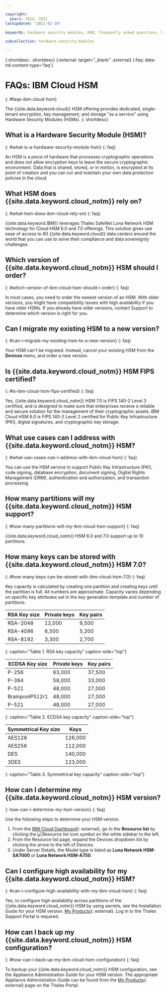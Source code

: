 ```yaml
---

copyright:
  years: 2014, 2021
lastupdated: "2021-02-10"

keywords: hardware security modules, HSM, frequently asked questions, FAQs, cryptographic, symmetrical, keys, secrets

subcollection: hardware-security-modules

---
```


{:shortdesc: .shortdesc}
{:external: target="_blank" .external}
{:faq: data-hd-content-type='faq'}

# FAQs: IBM Cloud HSM
{: #faqs-ibm-cloud-hsm}

The {{site.data.keyword.cloud}} HSM offering provides dedicated, single-tenant encryption, key management, and storage "as a service" using Hardware Security Modules (HSMs).
{: shortdesc}

## What is a Hardware Security Module (HSM)?
{: #what-is-a-hardware-security-module-hsm}
{: faq}

An HSM is a piece of hardware that processes cryptographic operations and does not allow encryption keys to leave the secure cryptographic environment. Data that is shared, stored, or in motion, is encrypted at its point of creation and you can run and maintain your own data protection policies in the cloud.

## What HSM does {{site.data.keyword.cloud_notm}} rely on?
{: #what-hsm-does-ibm-cloud-rely-on}
{: faq}

{{site.data.keyword.IBM}} leverages Thales SafeNet Luna Network HSM technology for Cloud HSM 6.0 and 7.0 offerings. This solution gives use ease of access to 60 {{site.data.keyword.cloud}} data centers around the world that you can use to solve their compliance and data sovereignty challenges.

## Which version of {{site.data.keyword.cloud_notm}} HSM should I order?
{: #which-version-of-ibm-cloud-hsm-should-i-order}
{: faq}

In most cases, you need to order the newest version of an HSM. With older versions, you might have compatibility issues with high availability if you have older HSMs. If you already have older versions, contact Support to determine which version is right for you.

## Can I migrate my existing HSM to a new version?
{: #can-i-migrate-my-existing-hsm-to-a-new-version}
{: faq}

Your HSM can't be migrated. Instead, cancel your existing HSM from the **Devices** menu, and order a new version.

## Is {{site.data.keyword.cloud_notm}} HSM FIPS certified?
{: #is-ibm-cloud-hsm-fips-certified}
{: faq}

Yes, {{site.data.keyword.cloud_notm}} HSM 7.0 is FIPS 140-2 Level 3 certified, and is designed to make sure that enterprises receive a reliable and secure solution for the management of their cryptographic assets. IBM Cloud HSM 6.0 is FIPS 140-2 Level 2 certified for Public Key Infrastructure (PKI), digital signatures, and cryptographic key storage.

## What use cases can I address with {{site.data.keyword.cloud_notm}} HSM?
{: #what-use-cases-can-I-address-with-ibm-cloud-hsm}
{: faq}

You can use the HSM service to support Public Key Infrastructure (PKI), code signing, database encryption, document signing, Digital Rights Management (DRM), authentication and authorization, and transaction processing.

## How many partitions will my {{site.data.keyword.cloud_notm}} HSM support?
{: #how-many-partitions-will-my-ibm-cloud-hsm-support}
{: faq}

{{site.data.keyword.cloud_notm}} HSM 6.0 and 7.0 support up to 10 partitions.

## How many keys can be stored with {{site.data.keyword.cloud_notm}} HSM 7.0?
{: #how-many-keys-can-be-stored-with-ibm-cloud-hsm-7.0}
{: faq}

Key capacity is calculated by creating one partition and creating keys until the partition is full. All numbers are approximate. Capacity varies depending on specific key attributes set in the key generation template and number of partitions.

| RSA Key size | Private keys| Key pairs |
|--------------|-------------|-----------|
|RSA-2048|12,000|9,500|
|RSA-4096|6,500|5,200|
|RSA-8192|3,300|2,700|
{: caption="Table 1. RSA key capacity" caption-side="top"}

| ECDSA Key size | Private keys| Key pairs |
|--------------|-------------|-----------|
|P-256|63,000|37,500|
|P-384|58,000|33,000|
|P-521|48,000|27,000|
|BrainpoolP512r1|48,000|27,000|
|P-521|48,000|27,000|
{: caption="Table 2. ECDSA key capacity" caption-side="top"}

| Symmetrical Key size | Keys|
|--------------|-------------|
|AES128|126,000|
|AES256|112,000|
|DES|140,000|
|3DES|123,000|
{: caption="Table 3. Symmetrical key capacity" caption-side="top"}

## How can I determine my {{site.data.keyword.cloud_notm}} HSM version?
{: how-can-i-determine-my-hsm-version}
{: faq}

Use the following steps to determine your HSM version. 

1. From the [IBM Cloud Dashboard](https://test.cloud.ibm.com/){: external}, go to the **Resource list** by clicking the ![Resource list icon](../../images/Resource-list.png) symbol on the white sidebar to the left.
2. From the Resource list page, expand the Devices dropdown list by clicking the arrow to the left of Devices.
3. Under Server Details, the Model type is listed as **Luna Network HSM-SA7000** or **Luna Network HSM-A750**.

## Can I configure high availability for my {{site.data.keyword.cloud_notm}} HSM?
{: #can-i-configure-high-availability-with-my-ibm-cloud-hsm}
{: faq}

Yes, to configure high availability across partitions of the {{site.data.keyword.cloud_notm}} HSM by using secrets, see the Installation Guide for your HSM version. [My Products](https://supportportal.gemalto.com/csm?id=csm_my_products){: external}. Log in to the Thales Support Portal is required.

## How can I back up my {{site.data.keyword.cloud_notm}} HSM configuration?
{: #how-can-i-back-up-my-ibm-cloud-hsm-configuration}
{: faq}

To backup your {{site.data.keyword.cloud_notm}} HSM configuration, see the Appliance Administration Guide for your HSM version. The appropriate Appliance Administration Guide can be found from the [My Products](https://supportportal.gemalto.com/csm?id=csm_my_products){: external} page on the Thales Portal.
